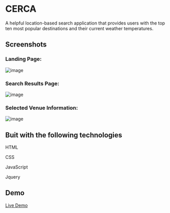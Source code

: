 <h1>CERCA</h1>

<p>A helpful location-based search application that provides users with the top ten most popular destinations and their current weather temperatures. <p>
  
<h2>Screenshots</h2>
<h3> Landing Page:</h3>

![image](https://user-images.githubusercontent.com/38567356/48974760-6786d000-f048-11e8-9939-2c446bb8af28.png)

<h3> Search Results Page:</h3>

![image](https://user-images.githubusercontent.com/38567356/48974767-969d4180-f048-11e8-8870-8d83eee4b5dd.png)

<h3>Selected Venue Information:</h3>

![image](https://user-images.githubusercontent.com/38567356/48974771-ed0a8000-f048-11e8-9142-3c60bebb5714.png)

<h2> Buit with the following technologies</h2>
<p> HTML</p>
<p>CSS</p>
<p>JavaScript</p>
<p>Jquery</p>

<h2>Demo</h2>

<a href="https://gigiskarlett.github.io/CERCA/">Live Demo</a>



